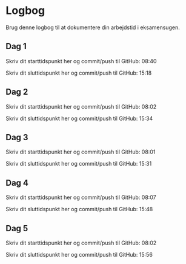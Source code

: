 # Logbog
Brug denne logbog til at dokumentere din arbejdstid i eksamensugen.

## Dag 1
Skriv dit starttidspunkt her og commit/push til GitHub: 08:40

Skriv dit sluttidspunkt her og commit/push til GitHub: 15:18

## Dag 2
Skriv dit starttidspunkt her og commit/push til GitHub: 08:02 

Skriv dit sluttidspunkt her og commit/push til GitHub: 15:34

## Dag 3
Skriv dit starttidspunkt her og commit/push til GitHub: 08:01

Skriv dit sluttidspunkt her og commit/push til GitHub: 15:31

## Dag 4
Skriv dit starttidspunkt her og commit/push til GitHub: 08:07

Skriv dit sluttidspunkt her og commit/push til GitHub: 15:48

## Dag 5
Skriv dit starttidspunkt her og commit/push til GitHub: 08:02

Skriv dit sluttidspunkt her og commit/push til GitHub: 15:56
